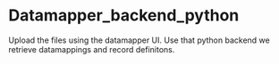 # Datamapper_backend_python
Upload the files using the datamapper UI. Use that python backend we retrieve datamappings and record definitons.
